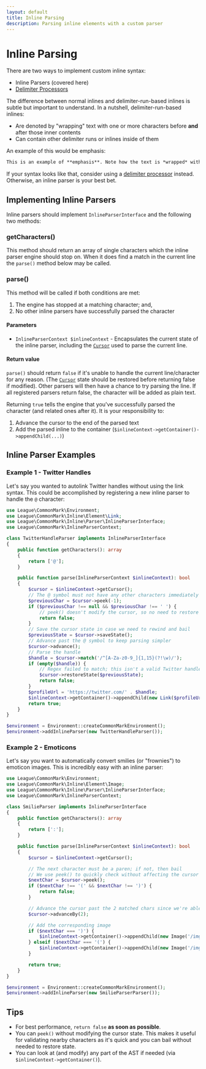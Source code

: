 ```yaml
---
layout: default
title: Inline Parsing
description: Parsing inline elements with a custom parser
---
```


# Inline Parsing

There are two ways to implement custom inline syntax:

- Inline Parsers (covered here)
- [Delimiter Processors](/1.3/customization/delimiter-processing/)

The difference between normal inlines and delimiter-run-based inlines is subtle but important to understand.  In a nutshell, delimiter-run-based inlines:

- Are denoted by "wrapping" text with one or more characters before **and** after those inner contents
- Can contain other delimiter runs or inlines inside of them

An example of this would be emphasis:

```markdown
This is an example of **emphasis**. Note how the text is *wrapped* with the same character(s) before and after.
```

If your syntax looks like that, consider using a [delimiter processor](/1.3/customization/delimiter-processing/) instead.  Otherwise, an inline parser is your best bet.

## Implementing Inline Parsers

Inline parsers should implement `InlineParserInterface` and the following two methods:

### getCharacters()

This method should return an array of single characters which the inline parser engine should stop on.  When it does find a match in the current line the `parse()` method below may be called.

### parse()

This method will be called if both conditions are met:

1. The engine has stopped at a matching character; and,
2. No other inline parsers have successfully parsed the character

#### Parameters

- `InlineParserContext $inlineContext` - Encapsulates the current state of the inline parser, including the [`Cursor`](/1.3/customization/cursor/) used to parse the current line.

#### Return value

`parse()` should return `false` if it's unable to handle the current line/character for any reason.  (The [`Cursor`](/1.3/customization/cursor/) state should be restored before returning false if modified). Other parsers will then have a chance to try parsing the line.  If all registered parsers return false, the character will be added as plain text.

Returning `true` tells the engine that you've successfully parsed the character (and related ones after it).  It is your responsibility to:

1. Advance the cursor to the end of the parsed text
2. Add the parsed inline to the container (`$inlineContext->getContainer()->appendChild(...)`)

## Inline Parser Examples

### Example 1 - Twitter Handles

Let's say you wanted to autolink Twitter handles without using the link syntax.  This could be accomplished by registering a new inline parser to handle the `@` character:

```php
use League\CommonMark\Environment;
use League\CommonMark\Inline\Element\Link;
use League\CommonMark\Inline\Parser\InlineParserInterface;
use League\CommonMark\InlineParserContext;

class TwitterHandleParser implements InlineParserInterface
{
    public function getCharacters(): array
    {
        return ['@'];
    }

    public function parse(InlineParserContext $inlineContext): bool
    {
        $cursor = $inlineContext->getCursor();
        // The @ symbol must not have any other characters immediately prior
        $previousChar = $cursor->peek(-1);
        if ($previousChar !== null && $previousChar !== ' ') {
            // peek() doesn't modify the cursor, so no need to restore state first
            return false;
        }
        // Save the cursor state in case we need to rewind and bail
        $previousState = $cursor->saveState();
        // Advance past the @ symbol to keep parsing simpler
        $cursor->advance();
        // Parse the handle
        $handle = $cursor->match('/^[A-Za-z0-9_]{1,15}(?!\w)/');
        if (empty($handle)) {
            // Regex failed to match; this isn't a valid Twitter handle
            $cursor->restoreState($previousState);
            return false;
        }
        $profileUrl = 'https://twitter.com/' . $handle;
        $inlineContext->getContainer()->appendChild(new Link($profileUrl, '@' . $handle));
        return true;
    }
}

$environment = Environment::createCommonMarkEnvironment();
$environment->addInlineParser(new TwitterHandleParser());
```

### Example 2 - Emoticons

Let's say you want to automatically convert smilies (or "frownies") to emoticon images.  This is incredibly easy with an inline parser:

```php
use League\CommonMark\Environment;
use League\CommonMark\Inline\Element\Image;
use League\CommonMark\Inline\Parser\InlineParserInterface;
use League\CommonMark\InlineParserContext;

class SmilieParser implements InlineParserInterface
{
    public function getCharacters(): array
    {
        return [':'];
    }

    public function parse(InlineParserContext $inlineContext): bool
    {
        $cursor = $inlineContext->getCursor();

        // The next character must be a paren; if not, then bail
        // We use peek() to quickly check without affecting the cursor
        $nextChar = $cursor->peek();
        if ($nextChar !== '(' && $nextChar !== ')') {
            return false;
        }

        // Advance the cursor past the 2 matched chars since we're able to parse them successfully
        $cursor->advanceBy(2);

        // Add the corresponding image
        if ($nextChar === ')') {
            $inlineContext->getContainer()->appendChild(new Image('/img/happy.png'));
        } elseif ($nextChar === '(') {
            $inlineContext->getContainer()->appendChild(new Image('/img/sad.png'));
        }

        return true;
    }
}

$environment = Environment::createCommonMarkEnvironment();
$environment->addInlineParser(new SmilieParserParser());
```

## Tips

- For best performance, `return false` **as soon as possible**.
- You can `peek()` without modifying the cursor state. This makes it useful for validating nearby characters as it's quick and you can bail without needed to restore state.
- You can look at (and modify) any part of the AST if needed (via `$inlineContext->getContainer()`).
